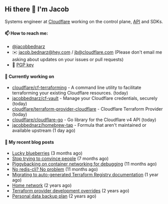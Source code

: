 ## Hi there 👋 I'm Jacob

Systems engineer at [Cloudflare](https://cloudflare.com) working on the control plane, [API](https://api.cloudflare.com) and SDKs.

#### 📫 How to reach me:

- [@jacobbednarz](https://twitter.com/jacobbednarz)
- ✉️ jacob.bednarz@hey.com / jb@cloudflare.com (Please don't email me asking about updates on your issues or pull requests)
- 🔐 [PGP key](https://keybase.io/jacobbednarz/pgp_keys.asc)

#### 👷 Currently working on


- [cloudflare/cf-terraforming](https://github.com/cloudflare/cf-terraforming) - A command line utility to facilitate terraforming your existing Cloudflare resources. (today)
- [jacobbednarz/cf-vault](https://github.com/jacobbednarz/cf-vault) - Manage your Cloudflare credentials, securely (today)
- [cloudflare/terraform-provider-cloudflare](https://github.com/cloudflare/terraform-provider-cloudflare) - Cloudflare Terraform Provider (today)
- [cloudflare/cloudflare-go](https://github.com/cloudflare/cloudflare-go) - Go library for the Cloudflare v4 API (today)
- [jacobbednarz/homebrew-tap](https://github.com/jacobbednarz/homebrew-tap) - Formula that aren&#39;t maintained or available upstream (1 day ago)

#### 📜 My recent blog posts


- [Lucky blueberries](https://jacobbednarz.com/lucky-blueberries) (3 months ago)
- [Stop trying to convince people](https://jacobbednarz.com/stop-trying-to-convince-people) (7 months ago)
- [Piggybacking on container networking for debugging](https://jacobbednarz.com/piggybacking-on-container-networking-for-debugging) (11 months ago)
- [No redis-cli? No problem](https://jacobbednarz.com/no-redis-cli-no-problem) (11 months ago)
- [Migrating to auto-generated Terraform Registry documentation](https://jacobbednarz.com/migrating-to-auto-generated-terraform-registry-documentation) (1 year ago)
- [Home network](https://jacobbednarz.com/home-network-and-lab) (2 years ago)
- [Terraform provider development overrides](https://jacobbednarz.com/terraform-provider-development-overrides) (2 years ago)
- [Personal data backup plan](https://jacobbednarz.com/personal-data-backup-plan) (2 years ago)
